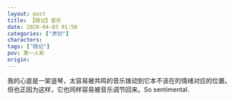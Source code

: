 ```yaml
---
layout: post
title: 【随记】音乐
date: 2020-04-03 01:50
categories: ["原创"]
characters: 
tags: ["随记"]
pov: 第一人称
origin: 
---
```


我的心底是一架竖琴，太容易被共鸣的音乐拨动到它本不该在的情绪对应的位置。但也正因为这样，它也同样容易被音乐调节回来。So sentimental.
